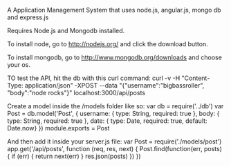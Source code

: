 A Application Management System that uses node.js, angular.js, mongo db and express.js

Requires Node.js and Mongodb installed.

To install node, go to http://nodejs.org/ and click the download button.

To install mongodb, go to http://www.mongodb.org/downloads and choose your os. 

TO test the API, hit the db with this curl command:
curl -v -H "Content-Type: application/json" -XPOST --data "{\"username\":\"bigbassroller\", \"body\":\"node rocks\"}" localhost:3000/api/posts

Create a model inside the /models folder like so:
var db = require('../db')
var Post = db.model('Post', {
	username: { type: String, required: true },
	body: { type: String, required: true },
	date: { type: Date, required: true, default: Date.now}
})
module.exports = Post

And then add it inside your server.js file:
var Post = require('./models/post')
app.get('/api/posts', function (req, res, next) {
	Post.find(function(err, posts) {
		if (err) {
			return next(err)
		} 
		res.json(posts)
	})
})